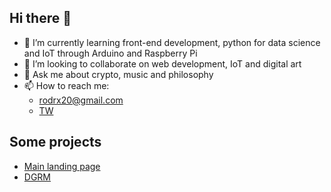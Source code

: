## Hi there 👋

- 🌱 I’m currently learning front-end development, python for data science and IoT through Arduino and Raspberry Pi
- 👯 I’m looking to collaborate on web development, IoT and digital art
- 💬 Ask me about crypto, music and philosophy 
- 📫 How to reach me: 
    - rodrx20@gmail.com
    - [TW](https://twitter.com/8pus_)

## Some projects

* [Main landing page](https://8puss.github.io/static/EN/englishversion.html)
* [DGRM](https://8puss.github.io/dgrm/static/index.html)

<!--
**transpoetico/transpoetico** is a ✨ _special_ ✨ repository because its `README.md` (this file) appears on your GitHub profile.

Here are some ideas to get you started:

- 🔭 I’m currently working on ...
- 🌱 I’m currently learning ...
- 👯 I’m looking to collaborate on ...
- 🤔 I’m looking for help with ...
- 💬 Ask me about ...
- 📫 How to reach me: ...
- 😄 Pronouns: ...
- ⚡ Fun fact: ...
-->
